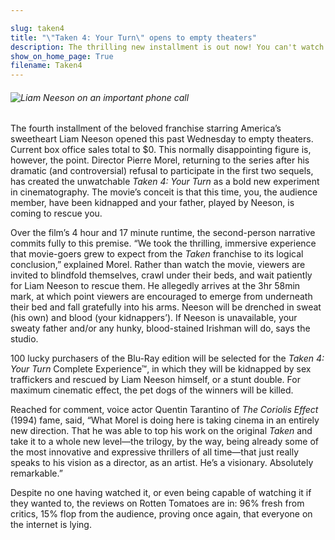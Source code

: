 ```yaml
---

slug: taken4
title: "\"Taken 4: Your Turn\" opens to empty theaters"
description: The thrilling new installment is out now! You can't watch it!
show_on_home_page: True
filename: Taken4
---
```


###### ![Liam Neeson on an important phone call](assets/liam-neeson.png)

The fourth installment of the beloved franchise starring America’s sweetheart Liam Neeson opened this past Wednesday to empty theaters. Current box office sales total to $0. This normally disappointing figure is, however, the point. Director Pierre Morel, returning to the series after his dramatic (and controversial) refusal to participate in the first two sequels, has created the unwatchable _Taken 4: Your Turn_ as a bold new experiment in cinematography. The movie’s conceit is that this time, you, the audience member, have been kidnapped and your father, played by Neeson, is coming to rescue you.

Over the film’s 4 hour and 17 minute runtime, the second-person narrative commits fully to this premise. “We took the thrilling, immersive experience that movie-goers grew to expect from the _Taken_ franchise to its logical conclusion,” explained Morel. Rather than watch the movie, viewers are invited to blindfold themselves, crawl under their beds, and wait patiently for Liam Neeson to rescue them. He allegedly arrives at the 3hr 58min mark, at which point viewers are encouraged to emerge from underneath their bed and fall gratefully into his arms. Neeson will be drenched in sweat (his own) and blood (your kidnappers’). If Neeson is unavailable, your sweaty father and/or any hunky, blood-stained Irishman will do, says the studio.

100 lucky purchasers of the Blu-Ray edition will be selected for the _Taken 4: Your Turn_ Complete Experience™, in which they will be kidnapped by sex traffickers and rescued by Liam Neeson himself, or a stunt double. For maximum cinematic effect, the pet dogs of the winners will be killed.

Reached for comment, voice actor Quentin Tarantino of _The Coriolis Effect_ (1994) fame, said, “What Morel is doing here is taking cinema in an entirely new direction. That he was able to top his work on the original _Taken_ and take it to a whole new level—the trilogy, by the way, being already some of the most innovative and expressive thrillers of all time—that just really speaks to his vision as a director, as an artist. He’s a visionary. Absolutely remarkable.”

Despite no one having watched it, or even being capable of watching it if they wanted to, the reviews on Rotten Tomatoes are in: 96% fresh from critics, 15% flop from the audience, proving once again, that everyone on the internet is lying.
